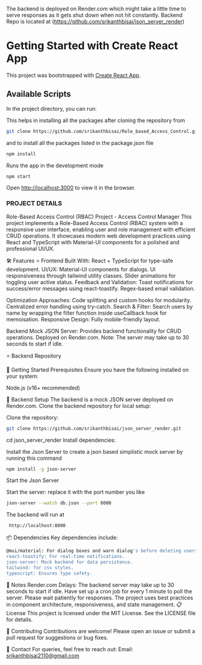 The backend is deployed on Render.com which might take a little time to serve responses as it gets shut down when not hit constantly.
Backend Repo is located at (https://github.com/srikanthbisai/json_server_render)

# Getting Started with Create React App

This project was bootstrapped with [Create React App](https://github.com/facebook/create-react-app).

## Available Scripts

In the project directory, you can run:

This helps in installing all the packages after cloning the repository from
```bash
git clone https://github.com/srikanthbisai/Role_based_Access_Control.git
```

and  to install all the packages listed in the package.json file
```bash 
npm install
```


Runs the app in the development mode

```bash
npm start
```
Open [http://localhost:3000](http://localhost:3000) to view it in the browser.


### PROJECT DETAILS 

Role-Based Access Control (RBAC) Project - Access Control Manager
This project implements a Role-Based Access Control (RBAC) system with a responsive user interface, enabling user and role management with efficient CRUD operations. It showcases modern web development practices using React and TypeScript with Material-UI components for a polished and professional UI/UX.

🛠️ Features
     ⭐️ Frontend
          Built With: React + TypeScript for type-safe development.
          UI/UX:
          Material-UI components for dialogs. UI responsiveness through tailwind utility classes. Slider animations for toggling user active status.
      Feedback and Validation:
                    Toast notifications for success/error messages using react-toastify.
                    Regex-based email validation.

  Optimization Approaches:
                 Code splitting and custom hooks for modularity.
                 Centralized error handling using try-catch.
                 Search & Filter:
                 Search users by name by wrapping the filter function inside useCallback 
hook for memoisation.
  Responsive Design:
                 Fully mobile-friendly layout.


Backend
     Mock JSON Server:
     Provides backend functionality for CRUD operations.
     Deployed on Render.com. Note: The server may take up to 30 seconds to start if idle.

 
⭐️ Backend Repository

🚀 Getting Started
Prerequisites
Ensure you have the following installed on your system:

Node.js (v16+ recommended)

🔗 Backend Setup
The backend is a mock JSON server deployed on Render.com.
Clone the backend repository for local setup:

Clone the repository:

```bash
git clone https://github.com/srikanthbisai/json_server_render.git
```

cd json_server_render
Install dependencies:

Install the Json Server to create a json based simplistic mock server by running this command
```bash
npm install -g json-server
```

Start the Json Server

Start the server:  replace it with the port number you like
```bash
json-server --watch db.json --port 8000
```

The backend will run at
```bash
 http://localhost:8000
```


📦 Dependencies
Key dependencies include:

```bash
@mui/material: For dialog boxes and warn dialog's before deleting users to ensure willing deletion of users.
react-toastify: For real-time notifications.
json-server: Mock backend for data persistence.
tailwind: for css styles.
typescript: Ensures type safety.
```
📝 Notes
Render.com Delays: The backend server may take up to 30 seconds to start if idle. Have set up a cron job for every 1 minute to poll the server. Please wait patiently for responses. 
The project uses best practices in component architecture, responsiveness, and state management.
📋 License
This project is licensed under the MIT License. See the LICENSE file for details.

🤝 Contributing
Contributions are welcome! Please open an issue or submit a pull request for suggestions or bug fixes.

📧 Contact
For queries, feel free to reach out:
Email: srikanthbisai2110@gmail.com


